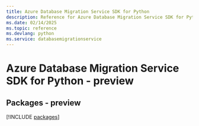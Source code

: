 ```yaml
---
title: Azure Database Migration Service SDK for Python
description: Reference for Azure Database Migration Service SDK for Python
ms.date: 02/14/2025
ms.topic: reference
ms.devlang: python
ms.service: databasemigrationservice
---
```

# Azure Database Migration Service SDK for Python - preview
## Packages - preview
[!INCLUDE [packages](database-migration-service-index.md)]